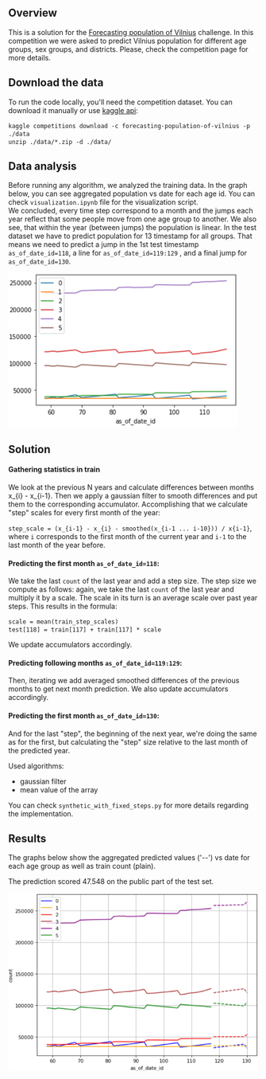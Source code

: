
## Overview

This is a solution for the [Forecasting population of Vilnius](https://www.kaggle.com/competitions/forecasting-population-of-vilnius/data)
challenge. In this competition we were asked to predict Vilnius population for different age groups, sex groups, and districts.
Please, check the competition page for more details. 


## Download the data

To run the code locally, you'll need the competition dataset.
You can download it manually or use [kaggle api](https://www.kaggle.com/docs/api):

    kaggle competitions download -c forecasting-population-of-vilnius -p ./data
    unzip ./data/*.zip -d ./data/    

## Data analysis

Before running any algorithm, we analyzed the training data. In the graph below, you can see aggregated population vs date for each age id.
You can check `visualization.ipynb` file for the visualization script. <br>
We concluded, every time step correspond to a month and the jumps each year reflect that some people move from one age group to another.
We also see, that within the year (between jumps) the population is linear.
In the test dataset we have to predict population for 13 timestamp for all groups. That means we need to predict a jump in the 1st test timestamp `as_of_date_id=118`, a line for `as_of_date_id=119:129` , and a final jump for `as_of_date_id=130`.

![img.png](imgs/img.png)

## Solution 

#### Gathering statistics in train
We look at the previous N years and calculate differences between months x_{i} - x_{i-1}. 
Then we apply a gaussian filter to smooth differences and put them to the corresponding accumulator. 
Accomplishing that we calculate "step" scales for every first month of the year:

`step_scale = (x_{i-1} - x_{i} - smoothed(x_{i-1 ... i-10})) / x{i-1}`, 
where `i` corresponds to the first month of the current year and `i-1` to the last month of the year before. 

#### Predicting the first month `as_of_date_id=118`: <br>
We take the last `count` of the last year and add a step size. The step size we compute as follows: again, we take the last `count` of the last year and multiply it by a scale. 
The scale in its turn is an average scale over past year steps. This results in the formula:

    scale = mean(train_step_scales)
    test[118] = train[117] + train[117] * scale

We update accumulators accordingly.

#### Predicting following months `as_of_date_id=119:129`: <br>
Then, iterating we add averaged smoothed differences of the previous months to get next month prediction. We also update accumulators accordingly.

#### Predicting the first month `as_of_date_id=130`: <br>
And for the last "step", the beginning of the next year, we're doing the same as for the first, but calculating the "step" size relative to the last month of the predicted year.

Used algorithms: 
* gaussian filter
* mean value of the array

You can check `synthetic_with_fixed_steps.py` for more details regarding the implementation.

## Results

The graphs below show the aggregated predicted values ('--') vs date for each age group as well as train count (plain). <br>

The prediction scored 47.548 on the public part of the test set.

![img_1.png](imgs/img_1.png)